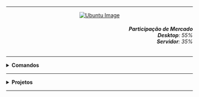 ----

<div align="Center"> 
<a 
  href="https://github.com/n3ur0cr45h/Ubuntu/blob/main/Ubuntu.png"> <img src="https://raw.githubusercontent.com/n3ur0cr45h/Ubuntu/main/Ubuntu.png" alt="Ubuntu Image">
</a>
</div>


<div align="Right">
<h6>
<strong>Participação de Mercado</strong>
<br><strong>Desktop</strong>: 55%
<br><strong>Servidor</strong>: 35%
</h6>  
</div>

----

<details>
  <summary><b> Comandos </b></summary>
<div align="Left"> 
<br>
  
 <h5><b> 1. Mudança de Layout de Teclado:</h5></b> 
 <code>loadkeys br</code>
   
 <h5><b> 2. Mudança de Horário:</h5></b> 
 <code>timedatectl list-timezones | grep (Estado / País que deseja)
 timedatectl set-timezone America/Sao_Paulo
 date
</code>
   
</div> 
</details>

----

<details>
  <summary><b> Projetos </b></summary>
<div align="Center"> 
<br>

  
|  ID  | Título                    | Descrição                                                                        | 
| ---- | ------------------------- | ---------------------------------------------------------------------------------| 
|  01  | WebServer Apache2 - PHP     | Criação de um Servidor Web  com páginas em PHP               |
|  02  | Redirecionamentos de Domínios     | Realizar Redirecionamentos de Domínios com Nginx e Apache2           |
|  03  | VPN com OpenVPN e EasyRSA | Criar um Servidor VPN e um Host que consiga se Conectar ao Servidor | 
|  04  | Servidor Samba | Criar um Servidor Samba e tentar a conexão / alteração via Cliente Windows  | 
|  05  | Mudança Estética do Terminal | Mudar a cor do e das informações que aparecem no terminal / VIM / VI  | 
|  06  | Automação Backup c/ RSync | Realizar Múltiplos Backups em Diretórios Diferentes com RSync  | 
|  07  | Nagios | Instalar e configurar com sucesso o Nagios para iniciar o monitoramento   | 
|  08  | Servidor Teste com Docker | Instalar e configurar o Docker para criar um ambiente de desenvolvimento   | 
|  09  | Servidor MySQL | Criar um Servidor MySQL e Criar um Banco de Teste |
|  10  | Kubernetes e Nginx | Criar um pod e expor o serviço Nginx usando o Kubernetes | 
|  11  | Servidor de E-mail | Criar um servidor de e-mail e testar o envio a partir dele | 

</div> 
</details>

----

